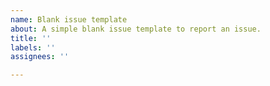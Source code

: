 ```yaml
---
name: Blank issue template
about: A simple blank issue template to report an issue.
title: ''
labels: ''
assignees: ''

---
```



